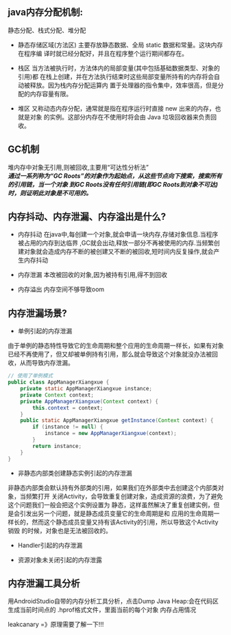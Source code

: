 ## java内存分配机制:
静态分配、栈式分配、堆分配
- 静态存储区域(方法区)
主要存放静态数据、全局 static 数据和常量。这块内存在程序编 译时就已经分配好，并且在程序整个运行期间都存在。

- 栈区
当方法被执行时，方法体内的局部变量(其中包括基础数据类型、对象的引用)都 在栈上创建，并在方法执行结束时这些局部变量所持有的内存将会自动被释放。因为栈内存分配运算内 置于处理器的指令集中，效率很高，但是分配的内存容量有限。

- 堆区
又称动态内存分配，通常就是指在程序运行时直接 new 出来的内存，也就是对象 的实例。这部分内存在不使用时将会由 Java 垃圾回收器来负责回收。

## GC机制
堆内存中对象无引用,则被回收,主要用“可达性分析法”   
***通过一系列称为“GC Roots”的对象作为起始点，从这些节点向下搜索，搜索所有的引用链，当一个对象 到GC Roots没有任何引用链(即GC Roots到对象不可达)时，则证明此对象是不可用的。***

## 内存抖动、内存泄漏、内存溢出是什么?
- 内存抖动
在java中,每创建一个对象,就会申请一块内存,存储对象信息.当程序被占用的内存到达临界 ,GC就会出动,释放一部分不再被使用的内存.当频繁创建对象就会造成内存不断的被创建又不断的被回收,短时间内反复操作,就会产生内存抖动

- 内存泄漏
本改被回收的对象,因为被持有引用,得不到回收

- 内存溢出
内存空间不够导致oom

## 内存泄漏场景?
- 单例引起的内存泄漏

由于单例的静态特性导致它的生命周期和整个应用的生命周期一样长，如果有对象已经不再使用了，但又却被单例持有引用，那么就会导致这个对象就没办法被回收，从而导致内存泄漏。
```java
// 使用了单例模式
public class AppManagerXiangxue {
    private static AppManagerXiangxue instance;
    private Context context;
    private AppManagerXiangxue(Context context) {
        this.context = context;
    }
    public static AppManagerXiangxue getInstance(Context context) {
        if (instance != null) {
            instance = new AppManagerXiangxue(context);
        }
        return instance;
    }
}
```

- 非静态内部类创建静态实例引起的内存泄漏

非静态内部类会默认持有外部类的引用，如果我们在外部类中去创建这个内部类对象，当频繁打开 关闭Activity，会导致重复创建对象，造成资源的浪费，为了避免这个问题我们一般会把这个实例设置为 静态，这样虽然解决了重复创建实例，但是会引发出另一个问题，就是静态成员变量它的生命周期是和 应用的生命周期一样长的，然而这个静态成员变量又持有该Activity的引用，所以导致这个Activity销毁 的时候，对象也是无法被回收的。

- Handler引起的内存泄漏

- 资源对象未关闭引起的内存泄露


## 内存泄漏工具分析

用AndroidStudio自带的内存分析工具分析，点击Dump Java Heap:会在代码区 生成当前时间点的 .hprof格式文件，里面当前的每个对象 内存占用情况


leakcanary  =》原理需要了解一下!!!